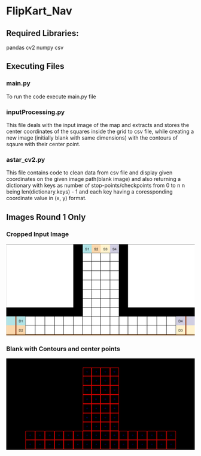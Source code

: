 # FlipKart_Nav

## Required Libraries:
 pandas
 cv2
 numpy
 csv

## Executing Files
### main.py
To run the code execute main.py file

### inputProcessing.py
This file deals with the input image of the map and extracts and
stores the center coordinates of the squares inside the grid to csv file, 
while creating a new image (initially blank with same dimensions) with the
contours of sqaure with their center point.

### astar_cv2.py
This file contains code to clean data from csv file and display given
coordinates on the given image path(blank image) and also returning a 
dictionary with keys as number of stop-points/checkpoints from 0 to n
n being len(dictionary.keys) - 1 and each key having a coressponding 
coordinate value in (x, y) format.

## Images Round 1 Only

### Cropped Input Image
![Alt text](https://github.com/Samar2173/FlipKart_Nav/blob/main/Pics/Round1_Crop.png)

### Blank with Contours and center points
![Alt text](https://github.com/Samar2173/FlipKart_Nav/blob/main/Pics/Blank_1.png)
